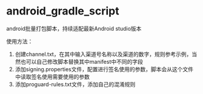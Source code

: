 android_gradle_script
=====================

android批量打包脚本，持续适配最新Android studio版本

使用方法：
1. 创建channel.txt，在其中输入渠道号名称以及渠道的数字，规则参考示例，当然也可以自己修改脚本替换其中manifest中不同的字段
2. 添加signing.properties文件，配置进行签名使用的参数，脚本会从这个文件中读取签名使用需要使用的参数
3. 添加proguard-rules.txt文件，添加自己的混淆规则
